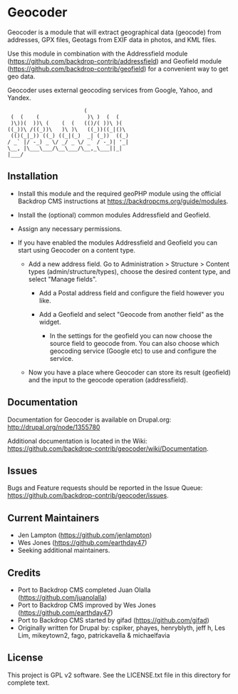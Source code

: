 Geocoder
========

Geocoder is a module that will extract geographical data (geocode) from
addresses, GPX files, Geotags from EXIF data in photos, and KML files.

Use this module in combination with the Addressfield module
(https://github.com/backdrop-contrib/addressfield) and Geofield module
(https://github.com/backdrop-contrib/geofield) for a convenient way to get
geo data.

Geocoder uses external geocoding services from Google, Yahoo, and Yandex.

```
                        (
 (  (    (               )\ )  (  (
 )\))(  ))\ (    (  (   (()/( ))\ )(
((_))\ /((_))\   )\ )\   ((_))((_|()\
 (()(_|_)) ((_) ((_|(_)  _| (_))  ((_)
/ _` |/ -_) _ \/ _/ _ \/ _` / -_)| '_|
\__, |\___\___/\__\___/\__,_\___||_|
|___/
```

Installation
------------

- Install this module and the required geoPHP module using the official
  Backdrop CMS instructions at https://backdropcms.org/guide/modules.

- Install the (optional) common modules Addressfield and Geofield.

- Assign any necessary permissions.

- If you have enabled the modules Addressfield and Geofield you can start using
  Geocoder on a content type.

  - Add a new address field. Go to Administration > Structure > Content types
    (admin/structure/types), choose the desired content type, and select
    "Manage fields".

    - Add a Postal address field and configure the field however you like.

    - Add a Geofield and select "Geocode from another field" as the widget.

      - In the settings for the geofield you can now choose the source field to
        geocode from. You can also choose which geocoding service (Google etc)
        to use and configure the service.

  - Now you have a place where Geocoder can store its result (geofield) and the
    input to the geocode operation (addressfield).


Documentation
-------------

Documentation for Geocoder is available on Drupal.org:
http://drupal.org/node/1355780

Additional documentation is located in the Wiki:
https://github.com/backdrop-contrib/geocoder/wiki/Documentation.

Issues
------

Bugs and Feature requests should be reported in the Issue Queue:
https://github.com/backdrop-contrib/geocoder/issues.


Current Maintainers
-------------------

- Jen Lampton (https://github.com/jenlampton)
- Wes Jones (https://github.com/earthday47)
- Seeking additional maintainers.

Credits
-------

- Port to Backdrop CMS completed Juan Olalla (https://github.com/juanolalla)
- Port to Backdrop CMS improved by Wes Jones (https://github.com/earthday47)
- Port to Backdrop CMS started by gifad (https://github.com/gifad)
- Originally written for Drupal by: cspiker, phayes, henryblyth, jeff h,
  Les Lim, mikeytown2, fago, patrickavella & michaelfavia

License
-------

This project is GPL v2 software. See the LICENSE.txt file in this directory for
complete text.
